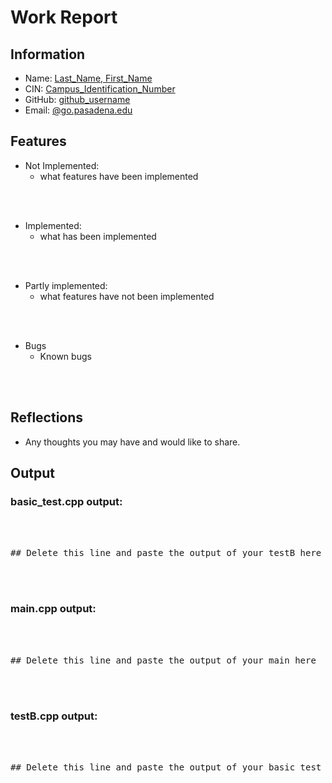 # Work Report

## Information

- Name: <ins> Last_Name, First_Name </ins>
- CIN: <ins> Campus_Identification_Number </ins>
- GitHub: <ins> github_username </ins>
- Email: <ins> @go.pasadena.edu </ins>


## Features

- Not Implemented:
  - what features have been implemented

<br><br>

- Implemented:
  - what has been implemented

<br><br>

- Partly implemented:
  - what features have not been implemented

<br><br>

- Bugs
  - Known bugs

<br><br>


## Reflections

- Any thoughts you may have and would like to share.


## Output

### basic_test.cpp output:

<pre>
<br/><br/>
## Delete this line and paste the output of your testB here
<br/><br/>
</pre>

### main.cpp output:

<pre>
<br/><br/>
## Delete this line and paste the output of your main here
<br/><br/>
</pre>

### testB.cpp output:

<pre>
<br/><br/>
## Delete this line and paste the output of your basic test here
<br/><br/>
</pre>
